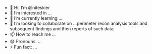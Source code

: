 - 👋 Hi, I’m @niteskier
- 👀 I’m interested in ...
- 🌱 I’m currently learning ...
- 💞️ I’m looking to collaborate on ...perimeter recon analysis tools and subsequent findings and then reports of such data
- 📫 How to reach me ...
- 😄 Pronouns: ...
- ⚡ Fun fact: ...

<!---
niteskier/niteskier is a ✨ special ✨ repository because its `README.md` (this file) appears on your GitHub profile.
You can click the Preview link to take a look at your changes.
--->
